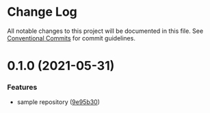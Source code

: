 # Change Log

All notable changes to this project will be documented in this file.
See [Conventional Commits](https://conventionalcommits.org) for commit guidelines.

# 0.1.0 (2021-05-31)


### Features

* sample repository ([9e95b30](https://github.com/YutaUra/ts-monorepo-starter/commit/9e95b30479d00c68c88d1930e40a9518fb627455))
